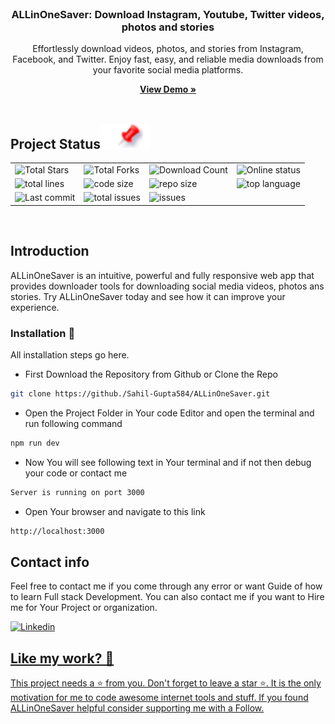 <br />
<div align="center">

   <h3 align="center">ALLinOneSaver: Download Instagram, Youtube, Twitter videos, photos and stories </h3>
<div align="center">


  <p align="center">Effortlessly download videos, photos, and stories from  Instagram, Facebook, and Twitter. Enjoy fast, easy, and reliable media downloads from your favorite social media platforms.
</p>
</div>
    <a href="https://ALLinOneSaver.vercel.app/"><strong>View Demo »</strong></a>
    <br />
    <br />
  </p>
</div>

## Project Status[![](https://raw.githubusercontent.com/aregtech/areg-sdk/master/docs/img/pin.svg)](#project-status)
<table class="no-border">
<tr>
    <td><img src="https://badgen.net/github/stars/Sahil-Gupta584/ALLinOneSaver" alt="Total Stars"/></td>
    <td><img src="https://badgen.net/github/forks/Sahil-Gupta584/ALLinOneSaver" alt="Total Forks"/></td>
    <td><img src="https://img.shields.io/github/search/Sahil-Gupta584/ALLinOneSaver/download" alt="Download Count"/></td>
	<td><img src="https://img.shields.io/website?down_color=red&down_message=offline&up_color=green&up_message=online&url=https%3A%2F%2Fpdf-verse.vercel.app%2F" alt="Online status"/></td>
  </tr>
  <tr>
    <td><img src="https://img.shields.io/tokei/lines/github/Sahil-Gupta584/ALLinOneSaver" alt="total lines"/></td>
    <td><img src="https://img.shields.io/github/languages/code-size/Sahil-Gupta584/ALLinOneSaver?style=flat-square" alt="code size"/></td>
    <td><img src="https://img.shields.io/github/repo-size/Sahil-Gupta584/ALLinOneSaver" alt="repo size"/></td>
        <td><img src="https://img.shields.io/github/languages/top/Sahil-Gupta584/ALLinOneSaver" alt="top language"/></td>
  </tr>
  <tr>
      <td><img src="https://img.shields.io/github/last-commit/Sahil-Gupta584/ALLinOneSaver" alt="Last commit"/></td>
    <td><img src="https://img.shields.io/github/issues/Sahil-Gupta584/ALLinOneSaver" alt="total issues"/></td>
    <td><img src="https://img.shields.io/github/issues-pr/Sahil-Gupta584/ALLinOneSaver" alt="issues"/></td>
  </tr>
</table>
<br />



## Introduction 

ALLinOneSaver is an intuitive, powerful and fully responsive web app that provides downloader tools for downloading social media videos, photos ans stories.  Try ALLinOneSaver today and see how it can improve your experience.



### Installation 🔭

All installation steps go here.

* First Download the Repository from Github or Clone the Repo

```sh
git clone https://github./Sahil-Gupta584/ALLinOneSaver.git
```
* Open the Project Folder in Your code Editor and open the terminal and run following command

```sh
npm run dev
```


* Now You will see following text in Your terminal and if not then debug your code or contact me

```sh
Server is running on port 3000
```

* Open Your browser and navigate to this link

```sh
http://localhost:3000
```



## Contact info

Feel free to contact me if you come through any error or want Guide of how to learn Full stack Development. You can also contact me if you want to Hire me for Your Project or organization.

<a href ="https://www.linkedin.com/in/sahil-gupta-1b7742286/"><img src="https://img.shields.io/badge/linkedin-%230077B5.svg?style=for-the-badge&logo=linkedin&logoColor=white" alt="Linkedin"/>

## Like my work? 💖

This project needs a ⭐️ from you. Don't forget to leave a star ⭐️. It is the only motivation for me to code awesome internet tools and stuff. If you found ALLinOneSaver helpful consider supporting me with a Follow.
